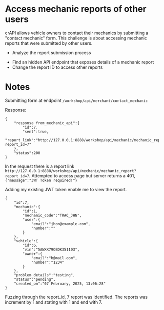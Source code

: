 # Access mechanic reports of other users

crAPI allows vehicle owners to contact their mechanics by submitting a "contact mechanic" form. This challenge is about accessing mechanic reports that were submitted by other users.

- Analyze the report submission process

* Find an hidden API endpoint that exposes details of a mechanic report
* Change the report ID to access other reports

# Notes

Submitting form at endpoint `/workshop/api/merchant/contact_mechanic`

Response:

```
{
    "response_from_mechanic_api":{
        "id":7,
        "sent":true,
        "report_link":"http://127.0.0.1:8888/workshop/api/mechanic/mechanic_report?report_id=7"
    },
    "status":200
}
```

In the request there is a report link `http://127.0.0.1:8888/workshop/api/mechanic/mechanic_report?report_id=7`.
Attempted to access page but server returns a 401, `{"message":"JWT Token required!"}`

Adding my existing JWT token enable me to view the report.

```
{
    "id":7,
    "mechanic":{
        "id":1,
        "mechanic_code":"TRAC_JHN",
        "user":{
            "email":"jhon@example.com",
            "number":""
        }
    },
    "vehicle":{
        "id":6,
        "vin":"5AWXX79OBDK351103",
        "owner":{
            "email":"b@mail.com",
            "number":"1234"
        }
    },
    "problem_details":"testing",
    "status":"pending",
    "created_on":"07 February, 2025, 13:06:28"
}
```

Fuzzing through the report_id, 7 report was identified. The reports was increment by 1 and stating with 1 and end with 7.
